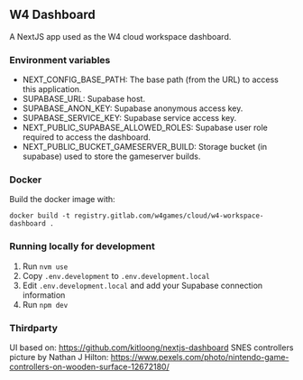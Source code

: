 ## W4 Dashboard

A NextJS app used as the W4 cloud workspace dashboard.

### Environment variables

- NEXT_CONFIG_BASE_PATH: The base path (from the URL) to access this application.
- SUPABASE_URL: Supabase host.
- SUPABASE_ANON_KEY: Supabase anonymous access key.
- SUPABASE_SERVICE_KEY: Supabase service access key.
- NEXT_PUBLIC_SUPABASE_ALLOWED_ROLES: Supabase user role required to access the
  dashboard.
- NEXT_PUBLIC_BUCKET_GAMESERVER_BUILD: Storage bucket (in supabase) used to
  store the gameserver builds.

### Docker

Build the docker image with:

`docker build -t registry.gitlab.com/w4games/cloud/w4-workspace-dashboard .`

### Running locally for development

1. Run `nvm use`
2. Copy `.env.development` to `.env.development.local`
3. Edit `.env.development.local` and add your Supabase connection information
4. Run `npm dev`

### Thirdparty

UI based on: https://github.com/kitloong/nextjs-dashboard
SNES controllers picture by Nathan J Hilton: https://www.pexels.com/photo/nintendo-game-controllers-on-wooden-surface-12672180/